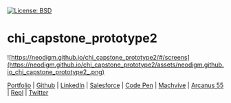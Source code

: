 [![License: BSD](https://badgen.net/badge/license/BSD/orange)](https://opensource.org/licenses/BSD-3-Clause)
# chi_capstone_prototype2

![https://neodigm.github.io/chi_capstone_prototype2/#/screens](https://neodigm.github.io/chi_capstone_prototype2/assets/neodigm.github.io_chi_capstone_prototype2_.png)

[Portfolio](https://www.theScottKrause.com) |
[Github](https://github.com/neodigm) |
[LinkedIn](https://www.linkedin.com/in/neodigm24/) |
[Salesforce](https://trailblazer.me/id/skrause) |
[Code Pen](https://codepen.io/neodigm24) |
[Machvive](https://machvive.com/) |
[Arcanus 55](https://www.arcanus55.com/) |
[Repl](https://repl.it/@neodigm) |
[Twitter](https://twitter.com/neodigm24)